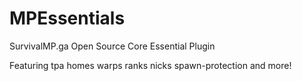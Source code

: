 # MPEssentials

SurvivalMP.ga Open Source Core Essential Plugin

Featuring tpa homes warps ranks nicks spawn-protection and more!

